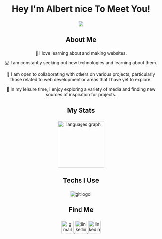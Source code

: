 <h1 align="center">Hey I'm Albert nice To Meet You!</h1>

###

<div align="center">
  <img height="" src="https://giphy.com/embed/EX93eRfzbIdEceixvB"  />
</div>

###

<h2 align="center">About Me</h2>

###

<p align="center">
🤖 I love learning about and making websites.
</p>
<p align="center">
💻 I am constantly seeking out new technologies and learning about them.
</p>
<p align="center">
🤝 I am open to collaborating with others on various projects, particularly those related to web development or areas that I have yet to explore.
</p>
<p align="center">
🌟 In my leisure time, I enjoy exploring a variety of media and finding new sources of inspiration for projects.
</p>

###

<h2 align="center">My Stats</h2>

###

<div align="center">
  <img src="https://github-readme-stats-abtrax.vercel.app/api/top-langs?locale=en&hide_title=false&layout=compact&card_width=320&langs_count=5&theme=midnight-purple&hide_border=true&username=albertoneway" height="150" alt="languages graph"  />
</div>

###

<h2 align="center">Techs I Use</h2>

###

<div align="center">
  <img src="https://skillicons.dev/icons?i=js,py,mysql,html,css,bootstrap,tailwind,git,github,angular,vscode,wordpress" alt="git logo"  />i 
</div>

###

<h2 align="center">Find Me</h2>

###

<div align="center">
  <a href="mailto:albertmunoz131@gmail.com" target="_blank" rel="noopener noreferrer"><img src="https://img.shields.io/static/v1?message=Gmail&logo=gmail&label=&color=D14836&logoColor=white&labelColor=&style=for-the-badge" height="40" alt="gmail logo"  /> </a>
  <a href="https://www.linkedin.com/in/albert-muone/" target="_blank" rel="noopener noreferrer"><img src="https://skillicons.dev/icons?i=linkedin" height="40" alt="linkedin logo"  /> </a>
  <a href="https://www.facebook.com/profile.php?id=100011032242220" target="_blank" rel="noopener noreferrer"><img src="https://upload.wikimedia.org/wikipedia/commons/f/fb/Facebook_icon_2013.svg" height="40" alt="linkedin logo"  /> </a>
 
</div>

###
